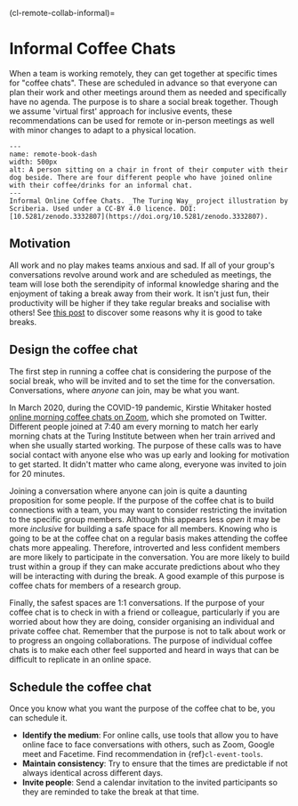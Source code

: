 (cl-remote-collab-informal)=
# Informal Coffee Chats

When a team is working remotely, they can get together at specific times for "coffee chats".
These are scheduled in advance so that everyone can plan their work and other meetings around them as needed and specifically have no agenda.
The purpose is to share a social break together.
Though we assume 'virtual first' approach for inclusive events, these recommendations can be used for remote or in-person meetings as well with minor changes to adapt to a physical location.

```{figure} ../figures/remote-book-dash.*
---
name: remote-book-dash
width: 500px
alt: A person sitting on a chair in front of their computer with their dog beside. There are four different people who have joined online with their coffee/drinks for an informal chat.
---
Informal Online Coffee Chats. _The Turing Way_ project illustration by Scriberia. Used under a CC-BY 4.0 licence. DOI: [10.5281/zenodo.3332807](https://doi.org/10.5281/zenodo.3332807).
```

## Motivation

All work and no play makes teams anxious and sad.
If all of your group's conversations revolve around work and are scheduled as meetings, the team will lose both the serendipity of informal knowledge sharing and the enjoyment of taking a break away from their work.
It isn't just fun, their productivity will be higher if they take regular breaks and socialise with others! See [this post](https://buffer.com/resources/science-taking-breaks-at-work/) to discover some reasons why it is good to take breaks.

## Design the coffee chat

The first step in running a coffee chat is considering the purpose of the social break, who will be invited and to set the time for the conversation.
Conversations, where *anyone* can join, may be what you want.

In March 2020, during the COVID-19 pandemic, Kirstie Whitaker hosted [online morning coffee chats on Zoom](https://twitter.com/kirstie_j/status/1239455513080926208?s=20), which she promoted on Twitter.
Different people joined at 7:40 am every morning to match her early morning chats at the Turing Institute between when her train arrived and when she usually started working.
The purpose of these calls was to have social contact with anyone else who was up early and looking for motivation to get started.
It didn't matter who came along, everyone was invited to join for 20 minutes.

Joining a conversation where anyone can join is quite a daunting proposition for some people.
If the purpose of the coffee chat is to build connections with a team, you may want to consider restricting the invitation to the specific group members.
Although this appears less *open* it may be more *inclusive* for building a safe space for all members.
Knowing who is going to be at the coffee chat on a regular basis makes attending the coffee chats more appealing.
Therefore, introverted and less confident members are more likely to participate in the conversation.
You are more likely to build trust within a group if they can make accurate predictions about who they will be interacting with during the break.
A good example of this purpose is coffee chats for members of a research group.

Finally, the safest spaces are 1:1 conversations.
If the purpose of your coffee chat is to check in with a friend or colleague, particularly if you are worried about how they are doing, consider organising an individual and private coffee chat.
Remember that the purpose is not to talk about work or to progress an ongoing collaborations.
The purpose of individual coffee chats is to make each other feel supported and heard in ways that can be difficult to replicate in an online space.

## Schedule the coffee chat

Once you know what you want the purpose of the coffee chat to be, you can schedule it.

- **Identify the medium**: For online calls, use tools that allow you to have online face to face conversations with others, such as Zoom, Google meet and Facetime. Find recommendation in {ref}`cl-event-tools`.
- **Maintain consistency**: Try to ensure that the times are predictable if not always identical across different days.
- **Invite people**: Send a calendar invitation to the invited participants so they are reminded to take the break at that time.

